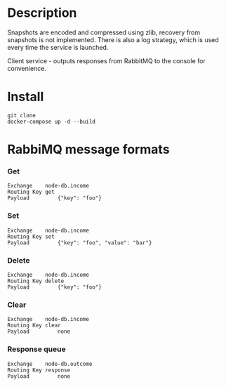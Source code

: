# Description
Snapshots are encoded and compressed using zlib, recovery from snapshots is not implemented. There is also a log strategy, which is used every time the service is launched.

Client service - outputs responses from RabbitMQ to the console for convenience.

# Install
```
git clone
docker-compose up -d --build
```

# RabbiMQ message formats
### Get
```
Exchange	node-db.income
Routing Key	get
Payload         {"key": "foo"}
```

### Set
```
Exchange	node-db.income
Routing Key	set
Payload         {"key": "foo", "value": "bar"}
```

### Delete
```
Exchange	node-db.income
Routing Key	delete
Payload         {"key": "foo"}
```

### Clear
```
Exchange	node-db.income
Routing Key	clear
Payload         none
```

### Response queue
```
Exchange	node-db.outcome
Routing Key	response
Payload         none
```
